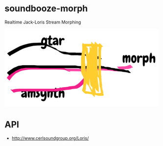 # soundbooze-morph

Realtime Jack-Loris Stream Morphing

![alt text](https://raw.githubusercontent.com/soundbooze/soundbooze-morph/master/morph-jack.png "Home")

# API

- http://www.cerlsoundgroup.org/Loris/

